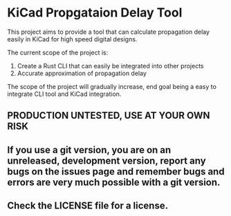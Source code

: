 # KiCad Propgataion Delay Tool
This project aims to provide a tool that can calculate propagation delay easily in KiCad for high speed digital designs.

The current scope of the project is:
  1. Create a Rust CLI that can easily be integrated into other projects
  2. Accurate approximation of propagation delay

The scope of the project will gradually increase, end goal being a easy to integrate CLI tool and KiCad integration.

## PRODUCTION UNTESTED, USE AT YOUR OWN RISK
## If you use a git version, you are on an unreleased, development version, report any bugs on the issues page and remember bugs and errors are very much possible with a git version.

## Check the LICENSE file for a license.
